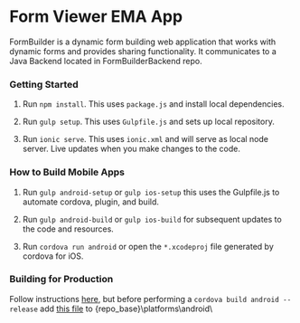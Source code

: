 Form Viewer EMA App
===========

FormBuilder is a dynamic form building web application that works with dynamic forms and provides sharing functionality. It communicates to a Java Backend located in FormBuilderBackend repo.

### Getting Started
1. Run `npm install`. This uses `package.js` and install local dependencies.

1. Run `gulp setup`. This uses `Gulpfile.js` and sets up local repository.

2. Run `ionic serve`. This uses `ionic.xml` and will serve as local node server. Live updates when you make changes to the code.

### How to Build Mobile Apps
1. Run `gulp android-setup` or `gulp ios-setup` this uses the Gulpfile.js to automate cordova, plugin, and build.

2. Run `gulp android-build` or `gulp ios-build` for subsequent updates to the code and resources.

3. Run `cordova run android` or  open the `*.xcodeproj` file generated by cordova for iOS.

### Building for Production
Follow instructions [here](https://github.com/DataAnalyticsinStudentHands/DASH-Documentation/blob/master/Code%20Development/Frontend/How-to-Build-Mobile-Applications-for-Production.md), but before performing a `cordova build android --release` add [this file](https://gist.github.com/CarlSteven/3ec93b27003c3859c118) to {repo_base}\platforms\android\

